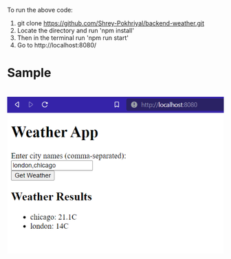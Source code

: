 To run the above code:
1. git clone https://github.com/Shrey-Pokhriyal/backend-weather.git
2. Locate the directory and run 'npm install'
3. Then in the terminal run 'npm run start'
4. Go to http://localhost:8080/
# Sample
<h1 align="center">
  <img src="https://github.com/Shrey-Pokhriyal/backend-weather/blob/main/sample.PNG" alt="sample" />
</h1>
